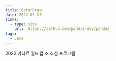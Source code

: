 ```yaml
---
title: QatarDraw
date: 2022-05-25
links:
  - type: site
    url: _https://github.com/pandas-dev/pandas_
tags:
  - Java
---
```


2022 카타르 월드컵 조 추첨 프로그램

<!--more-->
